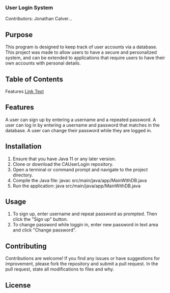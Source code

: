### User Login System
Contributors: Jonathan Calver...

## Purpose

This program is designed to keep track of user accounts via a database. This project was made to allow users to have a secure and personalized system, and can be extended to
applications that require users to have their own accounts with personal details.


## Table of Contents
Features [Link Text](#Features)

## Features
A user can sign up by entering a username and a repeated password. 
A user can log in by entering a username and password that matches in the database.
A user can change their password while they are logged in.

## Installation
1. Ensure that you have Java 11 or any later version.
2. Clone or download the CAUserLogin repository.
3. Open a terminal or command prompt and navigate to the project directory.
4. Compile the Java file: javac src/main/java/app/MainWithDB.java
5. Run the application: java src/main/java/app/MainWithDB.java

## Usage
1. To sign up, enter username and repeat password as prompted. Then click the "Sign up" button.
2. To change password while loggin in, enter new password in text area and click "Change password".

## Contributing
Contributions are welcome! If you find any issues or have suggestions for improvement, please fork the repository and submit a pull request.
In the pull request, state all modifications to files and why.

## License

